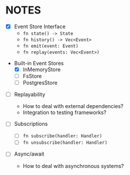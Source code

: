 # NOTES

- [X] Event Store Interface
    - `fn state() -> State`
    - `fn history() -> Vec<Event>`
    - `fn emit(event: Event)`
    - `fn replay(events: Vec<Event>)`

- Built-in Event Stores
    - [X] InMemoryStore
    - [ ] FsStore
    - [ ] PostgresStore

- [ ] Replayability
    - How to deal with external dependencies?
    - Integration to testing frameworks?

- [ ] Subscriptions
    - [ ] `fn subscribe(handler: Handler)`
    - [ ] `fn unsubscribe(handler: Handler)`

- [ ] Async/await
    - How to deal with asynchronous systems?
